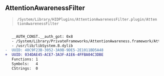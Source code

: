 ## AttentionAwarenessFilter

> `/System/Library/HIDPlugins/AttentionAwarenessFilter.plugin/AttentionAwarenessFilter`

```diff

   __AUTH_CONST.__auth_got: 0x8
   - /System/Library/PrivateFrameworks/AttentionAwareness.framework/AttentionAwareness
   - /usr/lib/libSystem.B.dylib
-  UUID: 48C9F23B-3052-3A9B-9DE5-2E1011BD5A48
+  UUID: 034DAE45-ACE7-3A3F-A1E6-4FFBA04C3DBE
   Functions: 1
   Symbols:   4
   CStrings:  0

```
